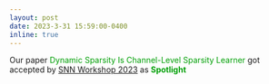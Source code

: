 ```yaml
---
layout: post
date: 2023-3-31 15:59:00-0400
inline: true
---
```


Our paper <font color=009f06>  Dynamic Sparsity Is Channel-Level Sparsity Learner</font>  got accepted by [SNN Workshop 2023](https://www.sparseneural.net/) as  <font color=009f06> <b>  Spotlight</b> </font>

